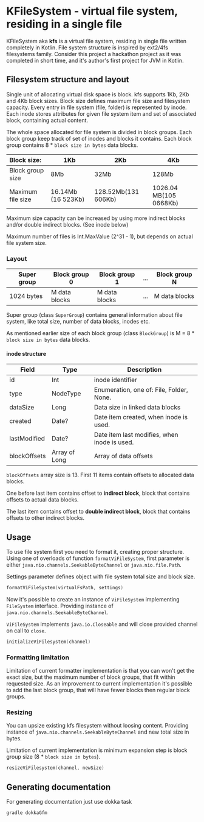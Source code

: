# KFileSystem - virtual file system, residing in a single file

KFileSystem aka __kfs__ is a virtual file system, residing in single file written completely in Kotlin.
File system structure is inspired by ext2/4fs filesystems family.
Consider this project a hackathon project as it was completed in short time, and it's author's first project for JVM in Kotlin.

## Filesystem structure and layout

Single unit of allocating virtual disk space is block.
kfs supports 1Kb, 2Kb and 4Kb block sizes. Block size defines maximum file size and filesystem capacity.
Every entry in file system (file, folder) is represented by inode. Each inode stores attributes for given
file system item and set of associated block, containing actual content.

The whole space allocated for file system is divided in block groups. Each block group keep track of set of inodes and blocks it contains.
Each block group contains 8 * `block size in bytes` data blocks.

|Block size:|1Kb|2Kb|4Kb|
|:---|-----|-----|-----|
|Block group size|8Mb|32Mb|128Mb|
|Maximum file size|16.14Mb (16 523Kb)|128.52Mb(131 606Kb)|1026.04 MB(105 0668Kb)|

Maximum size capacity can be increased by using more indirect blocks and/or double indirect blocks. (See inode below)

Maximum number of files is Int.MaxValue (2^31 - 1), but depends on actual file system size.

### Layout

|Super group|Block group 0|Block group 1|...|Block group N|
|---|---|---|---|---|
|1024 bytes| M data blocks|M data blocks|...|M data blocks|

Super group (class `SuperGroup`) contains general information about file system, like total size, number of data blocks, inodes etc.

As mentioned earlier size of each block group (class `BlockGroup`) is  M = 8 * `block size in bytes` data blocks.

#### inode structure

|Field|Type|Description|
|---|---|---|
|id|Int|inode identifier|
|type|NodeType|Enumeration, one of: File, Folder, None.|
|dataSize|Long|Data size in linked data blocks|
|created|Date?|Date item created, when inode is used.|
|lastModified|Date?|Date item last modifies, when inode is used.|
|blockOffsets|Array of Long|Array of data offsets|

`blockOffsets` array size is 13. First 11 items contain offsets to allocated data blocks.

One before last item contains offset to __indirect block__, block that contains offsets to actual data blocks.

The last item contains offset to __double indirect block__, block that contains offsets to other indirect blocks.

## Usage

To use file system first you need to format it, creating proper structure.
Using one of overloads of function `formatViFileSystem`, first parameter is either
`java.nio.channels.SeekableByteChannel` or `java.nio.file.Path`.

Settings parameter defines object with file system total size and block size.

```Kotlin
formatViFileSystem(virtualFsPath, settings)
```

Now it's possible to create an instance of `ViFileSystem` implementing `FileSystem` interface.
Providing instance of `java.nio.channels.SeekableByteChannel`.

`ViFileSystem` implements `java.io.Closeable` and will close provided channel on call to `close`.

```Kotlin
initializeViFilesystem(channel)
```

### Formatting limitation

Limitation of current formatter implementation is that you can won't get the exact size,
but the maximum number of block groups, that fit within requested size.
As an improvement to current implementation it's possible to add the last block group,
that will have fewer blocks then regular block groups.

### Resizing

You can upsize existing kfs filesystem without loosing content.
Providing instance of `java.nio.channels.SeekableByteChannel` and new total size in bytes.

Limitation of current implementation is minimum expansion step is block group size (8 * `block size in bytes`).

```Kotlin
resizeViFilesystem(channel, newSize)
```

## Generating documentation

For generating documentation just use dokka task

```bash
gradle dokkaGfm
```
